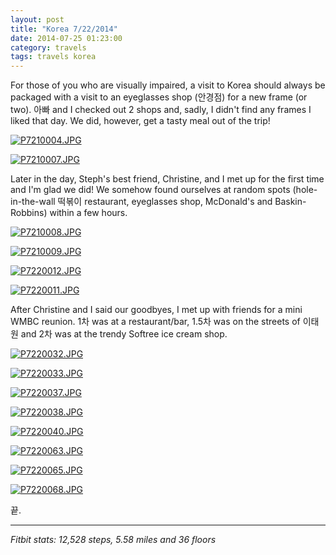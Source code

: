 ```yaml
---
layout: post
title: "Korea 7/22/2014"
date: 2014-07-25 01:23:00
category: travels 
tags: travels korea
---
```

For those of you who are visually impaired, a visit to Korea should always be packaged with a visit to an eyeglasses shop (안경점) for a new frame (or two). 아빠 and I checked out 2 shops and, sadly, I didn't find any frames I liked that day. We did, however, get a tasty meal out of the trip!

[![P7210004.JPG](https://d23f6h5jpj26xu.cloudfront.net/u3vhav0fpx9zla_small.jpg)](http://img.svbtle.com/u3vhav0fpx9zla.jpg)

[![P7210007.JPG](https://d23f6h5jpj26xu.cloudfront.net/hnhc2efmqa6cyw_small.jpg)](http://img.svbtle.com/hnhc2efmqa6cyw.jpg)

Later in the day, Steph's best friend, Christine, and I met up for the first time and I'm glad we did! We somehow found ourselves at random spots (hole-in-the-wall 떡볶이 restaurant, eyeglasses shop, McDonald's and Baskin-Robbins) within a few hours.

[![P7210008.JPG](https://d23f6h5jpj26xu.cloudfront.net/i13ssfcyqapmq_small.jpg)](http://img.svbtle.com/i13ssfcyqapmq.jpg)

[![P7210009.JPG](https://d23f6h5jpj26xu.cloudfront.net/heb1eromnngvq_small.jpg)](http://img.svbtle.com/heb1eromnngvq.jpg)

[![P7220012.JPG](https://d23f6h5jpj26xu.cloudfront.net/f3ssc9ddd2yuwq_small.jpg)](http://img.svbtle.com/f3ssc9ddd2yuwq.jpg)

[![P7220011.JPG](https://d23f6h5jpj26xu.cloudfront.net/c7qwbufmfjicqg_small.jpg)](http://img.svbtle.com/c7qwbufmfjicqg.jpg)

After Christine and I said our goodbyes, I met up with friends for a mini WMBC reunion. 1차 was at a restaurant/bar, 1.5차 was on the streets of 이태원 and 2차 was at the trendy Softree ice cream shop.

[![P7220032.JPG](https://d23f6h5jpj26xu.cloudfront.net/3a4zun0h8e7oq_small.jpg)](http://img.svbtle.com/3a4zun0h8e7oq.jpg)

[![P7220033.JPG](https://d23f6h5jpj26xu.cloudfront.net/hkmpwhkiimfk8a_small.jpg)](http://img.svbtle.com/hkmpwhkiimfk8a.jpg)

[![P7220037.JPG](https://d23f6h5jpj26xu.cloudfront.net/bjrmyslvlnrzrw_small.jpg)](http://img.svbtle.com/bjrmyslvlnrzrw.jpg)

[![P7220038.JPG](https://d23f6h5jpj26xu.cloudfront.net/43qrtvqyegdemw_small.jpg)](http://img.svbtle.com/43qrtvqyegdemw.jpg)

[![P7220040.JPG](https://d23f6h5jpj26xu.cloudfront.net/3hvek30kffnwcw_small.jpg)](http://img.svbtle.com/3hvek30kffnwcw.jpg)

[![P7220063.JPG](https://d23f6h5jpj26xu.cloudfront.net/ntmbccjxh3kyw_small.jpg)](http://img.svbtle.com/ntmbccjxh3kyw.jpg)

[![P7220065.JPG](https://d23f6h5jpj26xu.cloudfront.net/e3bivunjo7xwvw_small.jpg)](http://img.svbtle.com/e3bivunjo7xwvw.jpg)

[![P7220068.JPG](https://d23f6h5jpj26xu.cloudfront.net/4olk49fujtdgtg_small.jpg)](http://img.svbtle.com/4olk49fujtdgtg.jpg)

끝.

***

*Fitbit stats: 12,528 steps, 5.58 miles and 36 floors*

